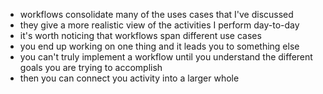 - workflows consolidate many of the uses cases that I've discussed
- they give a more realistic view of the activities I perform day-to-day
- it's worth noticing that workflows span different use cases
- you end up working on one thing and it leads you to something else
- you can't truly implement a workflow until you understand the different goals you are trying to accomplish
- then you can connect you activity into a larger whole